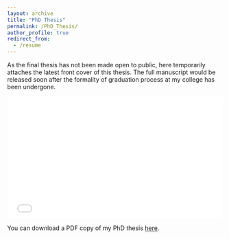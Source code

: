 ```yaml
---
layout: archive
title: "PhD Thesis"
permalink: /PhD_Thesis/
author_profile: true
redirect_from:
  - /resume
---
```

As the final thesis has not been made open to public, here temporarily attaches the latest front cover of this thesis. The full manuscript would be released soon after the formality of graduation process at my college has been undergone.

<div style="padding-bottom:56.25%; position:relative; display:block; width: 100%">
  <iframe width="100%" height="100%"
    src="/files/pdf/MEngPhD_Thesis/MyPhDThesis.pdf#zoom=FitH"
    frameborder="0" allowfullscreen="" style="position:absolute; top:0; left: 0">
  </iframe>
</div>

You can download a PDF copy of my PhD thesis [here](/files/pdf/MEngPhD_Thesis/MyPhDThesis.pdf).
